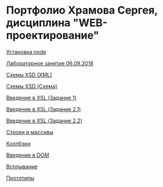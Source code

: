 # Портфолио Храмова Сергея, дисциплина "WEB-проектирование"
<a href="https://github.com/Serega89Kh/Serega89Kh.github.io/blob/master/image.png">Установка node</a>

<a href="https://kodaktor.ru/unsafe_bd9c3">Лабораторное занятие 06.09.2018</a>

<a href="https://kodaktor.ru/unsafe_9f2f7">Схемы XSD (XML)</a>

<a href="https://kodaktor.ru/unsafe_82c16">Схемы XSD (Схема)</a>

<a href="https://kodaktor.ru/task_0001f">Введение в XSL (Задание 1)</a>

<a href="https://kodaktor.ru/task_func_45e71">Введение в XSL (Задание 2.1)</a>

<a href="https://kodaktor.ru/task_func_6ee45">Введение в XSL (Задание 2.2)</a>

<a href="https://repl.it/@Serega89Kh/stringsarrays">Строки и массивы</a>

<a href="https://kodaktor.ru/03112018_8444e">Коллбэки</a>

<a href="hhttps://kodaktor.ru/async_tasks_c3219">Введение в DOM</a>

<a href="https://kodaktor.ru/iremove_8991d">Всплывание</a>

<a href="https://kodaktor.ru/zzzzzzz_3722a">Прототипы</a>
